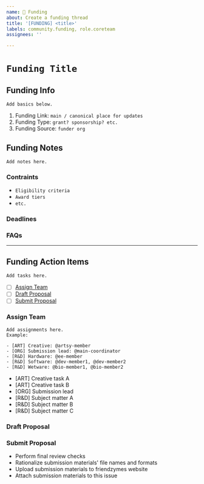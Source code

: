 ```yaml
---
name: 💸 Funding
about: Create a funding thread
title: '[FUNDING] <title>'
labels: community.funding, role.coreteam
assignees: ''

---
```


# `Funding Title`

## Funding Info

`Add basics below.`

1. Funding Link: `main / canonical place for updates`
2. Funding Type: `grant? sponsorship? etc.`
3. Funding Source: `funder org`

## Funding Notes

`Add notes here.`

### Contraints

- `Eligibility criteria`
- `Award tiers`
- `etc.`

### Deadlines

### FAQs

---

## Funding Action Items

`Add tasks here.`

- [ ] [Assign Team](#assign-team)
- [ ] [Draft Proposal](#draft-proposal)
- [ ] [Submit Proposal](#submit-proposal)

### Assign Team

```
Add assignments here.
Example:

- [ART] Creative: @artsy-member
- [ORG] Submission lead: @main-coordinator
- [R&D] Hardware: @ee-member
- [R&D] Software: @dev-member1, @dev-member2
- [R&D] Wetware: @bio-member1, @bio-member2
```

- [ART] Creative task A
- [ART] Creative task B
- [ORG] Submission lead
- [R&D] Subject matter A
- [R&D] Subject matter B
- [R&D] Subject matter C

### Draft Proposal

### Submit Proposal

- Perform final review checks
- Rationalize submission materials' file names and formats
- Upload submission materials to friendzymes website
- Attach submission materials to this issue
